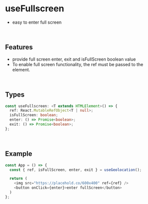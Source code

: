 # useFullscreen

- easy to enter full screen

<br/>

## Features

- provide full screen enter, exit and isFullScreen boolean value
- To enable full screen functionality, the ref must be passed to the element.

<br/>

## Types

```typescript
const useFullscreen: <T extends HTMLElement>() => {
  ref: React.MutableRefObject<T | null>;
  isFullScreen: boolean;
  enter: () => Promise<boolean>;
  exit: () => Promise<boolean>;
};
```

<br/>

## Example

```typescript
const App = () => {
  const { ref, isFullScreen, enter, exit } = useGeolocation();

  return (
    <img src="https://placehold.co/600x400" ref={ref} />
    <button onClick={enter}>enter fullScreen</button>
  )
};
```
